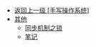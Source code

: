 - [返回上一级 [手写操作系统]](/项目/手写操作系统/)
- [其他](/项目/手写操作系统/其他/)
  - [同步机制之锁](/项目/手写操作系统/其他/同步机制之锁.md)
  - [笔记](/项目/手写操作系统/其他/笔记.md)
